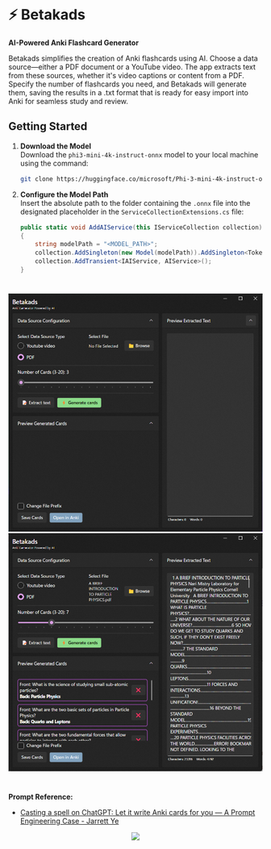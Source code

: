 # ⚡ Betakads
**AI-Powered Anki Flashcard Generator**

Betakads simplifies the creation of Anki flashcards using AI. Choose a data source—either a PDF document or a YouTube video. The app extracts text from these sources, whether it's video captions or content from a PDF. Specify the number of flashcards you need, and Betakads will generate them, saving the results in a .txt format that is ready for easy import into Anki for seamless study and review.

## Getting Started

1. **Download the Model**  
   Download the `phi3-mini-4k-instruct-onnx` model to your local machine using the command:
   ```bash
   git clone https://huggingface.co/microsoft/Phi-3-mini-4k-instruct-onnx <FOLDER_PATH>
   ```

2. **Configure the Model Path**  
   Insert the absolute path to the folder containing the `.onnx` file into the designated placeholder in the `ServiceCollectionExtensions.cs` file:
   ```csharp
   public static void AddAIService(this IServiceCollection collection)
   {
       string modelPath = "<MODEL_PATH>";
       collection.AddSingleton(new Model(modelPath)).AddSingleton<Tokenizer>();
       collection.AddTransient<IAIService, AIService>();
   }
   ```
   
#
![betakads window-initial state](/Images/Betakads-Fluent1.png)
![betakads window-result](/Images/Betakads-Fluent2.png)
#
**Prompt Reference:**
- [Casting a spell on ChatGPT: Let it write Anki cards for you — A Prompt Engineering Case - Jarrett Ye](https://medium.com/@JarrettYe/casting-a-spell-on-chatgpt-let-it-write-anki-cards-for-you-a-prompt-engineering-case-fd7d577b9d94)

<div align="center">
    <img src="https://github.com/ZadokJoshua/betakads-avalonia-app/assets/65626254/f39824f0-0d70-4dec-ae4d-a2871006219a"  Height=150/>
</div>
